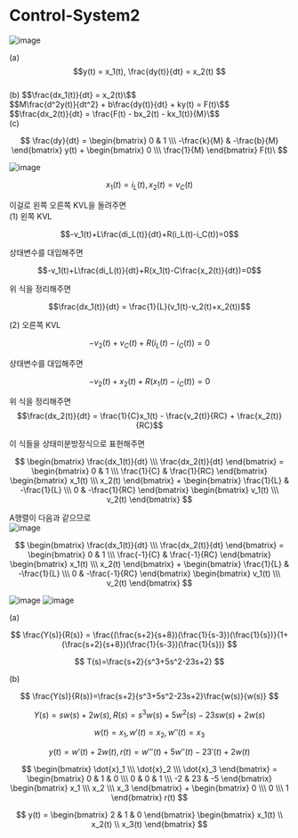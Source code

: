 # Control-System2  

![image](https://github.com/kangjunhyeong/Control-System2/assets/144297425/8f267e3b-914d-4cf6-a368-44924af004a9)  

 
(a) $$y(t) = x_1(t), \frac{dy(t)}{dt} = x_2(t) $$  
(b)
$$\frac{dx_1(t)}{dt} = x_2(t)\$$  
$$M\frac{d^2y(t)}{dt^2} + b\frac{dy(t)}{dt} + ky(t) = F(t)\$$  
$$\frac{dx_2(t)}{dt} = \frac{F(t) - bx_2(t) - kx_1(t)}{M}\$$  
(c)  

$$
\frac{dy}{dt} = \begin{bmatrix} 0 & 1 \\\ -\frac{k}{M} & -\frac{b}{M} \end{bmatrix} y(t) + \begin{bmatrix} 0 \\\ \frac{1}{M} \end{bmatrix} F(t)\
$$

![image](https://github.com/kangjunhyeong/Control-System2/assets/144297425/7fe5c29b-973e-41c8-a3a4-405d6c65014f)  

$$x_1(t)=i_L(t), x_2(t)=v_C(t)$$  

이걸로 왼쪽 오른쪽 KVL을 돌려주면  
(1) 왼쪽 KVL  

$$-v_1(t)+L\frac{di_L(t)}{dt}+R(i_L(t)-i_C(t))=0$$  

상태변수를 대입해주면  

$$-v_1(t)+L\frac{di_L(t)}{dt}+R(x_1(t)-C\frac{x_2(t)}{dt})=0$$  

위 식을 정리해주면  

$$\frac{dx_1(t)}{dt} = \frac{1}{L}(v_1(t)-v_2(t)+x_2(t))$$  

(2) 오른쪽 KVL  

$$-v_2(t)+v_C(t)+R(i_L(t)-i_C(t))=0$$

상태변수를 대입해주면

$$-v_2(t)+x_2(t)+R(x_1(t)-i_C(t))=0$$  

위 식을 정리해주면  
$$\frac{dx_2(t)}{dt} = \frac{1}{C}x_1(t) - \frac{v_2(t)}{RC} + \frac{x_2(t)}{RC}$$  

이 식들을 상태미분방정식으로 표현해주면  

$$
\begin{bmatrix} \frac{dx_1(t)}{dt} \\\ \frac{dx_2(t)}{dt} \end{bmatrix} = \begin{bmatrix} 0 & 1 \\\ \frac{1}{C} & \frac{1}{RC} \end{bmatrix} \begin{bmatrix} x_1(t) \\\ x_2(t) \end{bmatrix} + \begin{bmatrix} \frac{1}{L} & -\frac{1}{L} \\\ 0 & -\frac{1}{RC} \end{bmatrix} \begin{bmatrix} v_1(t) \\\ v_2(t) \end{bmatrix}
$$

A행렬이 다음과 같으므로  
![image](https://github.com/kangjunhyeong/Control-System2/assets/144297425/37288a2a-5dab-4c58-b4b5-fcf680669ff1)  

$$
\begin{bmatrix} \frac{dx_1(t)}{dt} \\\ \frac{dx_2(t)}{dt} \end{bmatrix} = \begin{bmatrix} 0 & 1 \\\ \frac{-1}{C} & \frac{-1}{RC} \end{bmatrix} \begin{bmatrix} x_1(t) \\\ x_2(t) \end{bmatrix} + \begin{bmatrix} \frac{1}{L} & -\frac{1}{L} \\\ 0 & -\frac{-1}{RC} \end{bmatrix} \begin{bmatrix} v_1(t) \\\ v_2(t) \end{bmatrix}
$$

![image](https://github.com/kangjunhyeong/Control-System2/assets/144297425/7975f19d-6bde-4dad-9681-065672028140)
![image](https://github.com/kangjunhyeong/Control-System2/assets/144297425/6f9f90ab-cd16-4f23-b955-139ab63adc42)  

(a)

$$
\frac{Y(s)}{R(s)} = \frac{(\frac{s+2}{s+8})(\frac{1}{s-3})(\frac{1}{s})}{1+(\frac{s+2}{s+8})(\frac{1}{s-3})(\frac{1}{s})}
$$

$$
T(s)=\frac{s+2}{s^3+5s^2-23s+2}
$$  

(b)  

$$
\frac{Y(s)}{R(s)}=\frac{s+2}{s^3+5s^2-23s+2}\frac{w(s)}{w(s)}
$$  

$$
Y(s)=sw(s)+2w(s), R(s)=s^3w(s)+5w^2(s)-23sw(s)+2w(s)
$$

$$
w(t)=x_1, w'(t)=x_2, w''(t)=x_3
$$

$$
y(t)=w'(t)+2w(t), r(t)=w'''(t)+5w''(t)-23'(t)+2w(t)
$$

$$
\begin{bmatrix} \dot{x}_1 \\\ \dot{x}_2 \\\ \dot{x}_3 \end{bmatrix} = \begin{bmatrix} 0 & 1 & 0 \\\ 0 & 0 & 1 \\\ -2 & 23 & -5 \end{bmatrix} \begin{bmatrix} x_1 \\\ x_2 \\\ x_3 \end{bmatrix} + \begin{bmatrix} 0 \\\ 0 \\\ 1 \end{bmatrix} r(t)
$$

$$
y(t) = \begin{bmatrix} 2 & 1 & 0 \end{bmatrix} \begin{bmatrix} x_1(t) \\ x_2(t) \\ x_3(t) \end{bmatrix}
$$
